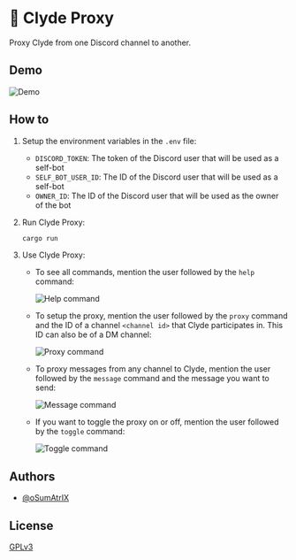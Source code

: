 
# 🤖 Clyde Proxy

Proxy Clyde from one Discord channel to another.

## Demo

![Demo](https://github.com/Sideral-Tech/clyde-proxy/assets/13122796/2fc1f5ac-d2cf-4e48-8667-17462a6fb9f9)

## How to

1. Setup the environment variables in the `.env` file:

   - `DISCORD_TOKEN`: The token of the Discord user that will be used   as a self-bot
   - `SELF_BOT_USER_ID`: The ID of the Discord user that will be used   as a self-bot
   - `OWNER_ID`: The ID of the Discord user that will be used as the owner of the bot

2. Run Clyde Proxy:

   ```bash
   cargo run
   ```

3. Use Clyde Proxy:

   - To see all commands, mention the user followed by the `help` command:

      ![Help command](https://github.com/Sideral-Tech/clyde-proxy/assets/13122796/be00ec83-aca9-4495-98b2-f910998c8e87)

   - To setup the proxy, mention the user followed by the `proxy` command and the ID of a channel `<channel id>` that Clyde    participates in. This ID can also be of a DM channel:

      ![Proxy command](https://github.com/Sideral-Tech/clyde-proxy/assets/13122796/9021bfc7-cd55-4dae-89d1-969b75eae258)

   - To proxy messages from any channel to Clyde, mention the user followed by the `message` command and the message you want    to send:

      ![Message command](https://github.com/Sideral-Tech/clyde-proxy/assets/13122796/d8647759-3a68-47cc-82ce-d90e2ce054dd)

   - If you want to toggle the proxy on or off, mention the user followed by the `toggle` command:

      ![Toggle command](https://github.com/Sideral-Tech/clyde-proxy/assets/13122796/b14563a6-4128-4ab0-88a7-3797ee12f4f0)

## Authors

- [@oSumAtrIX](https://osumatrix.me)

## License

[GPLv3](https://www.gnu.org/licenses/gpl-3.0.en.html)
